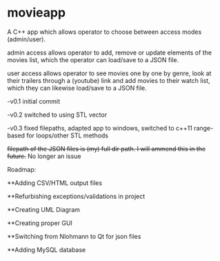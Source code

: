 # movieapp

A C++ app which allows operator to choose between access modes (admin/user).

admin access allows operator to add, remove or update elements of the movies list, which the operator can load/save to a JSON file.

user access allows operator to see movies one by one by genre, look at their trailers through a (youtube) link and add movies to their watch list, which they can likewise load/save to a JSON file.



-v0.1 initial commit

-v0.2 switched to using STL vector

-v0.3 fixed filepaths, adapted app to windows, switched to c++11 range-based for loops/other STL methods

  ~~filepath of the JSON files is (my) full dir path. I will ammend this in the future.~~ No longer an issue


  Roadmap:

  **Adding CSV/HTML output files

  **Refurbishing exceptions/validations in project

  **Creating UML Diagram

  **Creating proper GUI

  **Switching from Nlohmann to Qt for json files

  **Adding MySQL database
